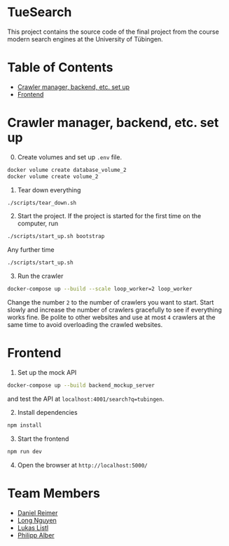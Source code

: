 # TueSearch

This project contains the source code of the final project from the course modern search engines at the University of
Tübingen.

# Table of Contents
- [Crawler manager, backend, etc. set up](#crawler-manager-backend-etc-set-up)
- [Frontend](#frontend)

# Crawler manager, backend, etc. set up

0. Create volumes and set up `.env` file.

```bash
docker volume create database_volume_2
docker volume create volume_2
```

1. Tear down everything

```bash
./scripts/tear_down.sh
```

2. Start the project. If the project is started for the first time on the computer, run 

```bash
./scripts/start_up.sh bootstrap
```

Any further time

```bash
./scripts/start_up.sh
```

3. Run the crawler

```bash
docker-compose up --build --scale loop_worker=2 loop_worker
```

Change the number `2` to the number of crawlers you want to start. Start slowly and increase the number of crawlers
gracefully to see if everything works fine. Be polite to other websites and use at most `4` crawlers at the same time to avoid overloading the crawled websites.

# Frontend

1. Set up the mock API 
```bash
docker-compose up --build backend_mockup_server
```
and test the API at `localhost:4001/search?q=tubingen`.

2. Install dependencies

```bash
npm install
```

3. Start the frontend

```bash
npm run dev
```

4. Open the browser at `http://localhost:5000/`

# Team Members

- [Daniel Reimer](https://github.com/Seskahin)
- [Long Nguyen](https://github.com/longpollehn)
- [Lukas Listl](https://github.com/LukasListl)
- [Philipp Alber](https://github.com/coolusaHD)
